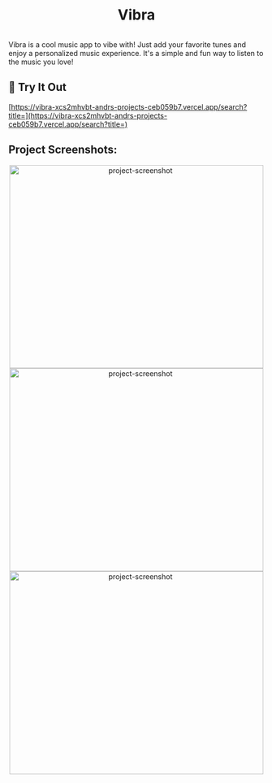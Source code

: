 <h1 align="center" id="title">Vibra</h1>

<p align="center"><img src="https://cdn.discordapp.com/attachments/863666274214477855/1187636002773291018/vibralogo.png?ex=65979b38&is=65852638&hm=c08be68846daea7a6d126cda4222d2b9c6ff89950fbe9b385ff5fc023e95c197&" alt=""></p>

<p id="description">Vibra is a cool music app to vibe with! Just add your favorite tunes and enjoy a personalized music experience. It's a simple and fun way to listen to the music you love!</p>

<h2>🚀 Try It Out</h2>

[https://vibra-xcs2mhvbt-andrs-projects-ceb059b7.vercel.app/search?title=](https://vibra-xcs2mhvbt-andrs-projects-ceb059b7.vercel.app/search?title=)

<h2>Project Screenshots:</h2>
<p></p>
<p align="center"><img src="https://cdn.discordapp.com/attachments/863666274214477855/1187634254339899453/Vibra1.png?ex=65979997&amp;is=65852497&amp;hm=04f0ea6893235e79e28c468bc463dbbaa168cf9f4f8c934624af2d2ecc69ec46&amp;" alt="project-screenshot" width="500" height="400/">

<img src="https://cdn.discordapp.com/attachments/863666274214477855/1187634260266463262/Vibra2.png?ex=65979998&amp;is=65852498&amp;hm=bd3bd57093765d075ff39d4126d3b2f237505a9bb26ad8fb94fc3911287f8e80&amp;" alt="project-screenshot" width="500" height="400/">

<img src="https://cdn.discordapp.com/attachments/863666274214477855/1187634267979792385/Vibra3.png?ex=6597999a&amp;is=6585249a&amp;hm=82fe85d1bd741fe1122a352fe97705dfd20e8d01c58e7c8bda6c0985b47facd5&amp;" alt="project-screenshot" width="500" height="400/">
